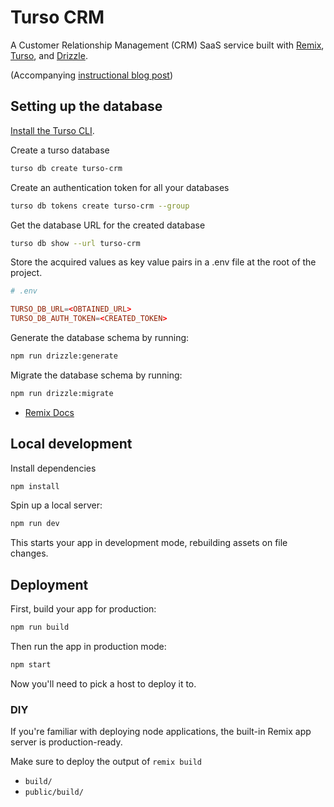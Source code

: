 # Turso CRM

A Customer Relationship Management (CRM) SaaS service built with [Remix], [Turso], and [Drizzle].

(Accompanying [instructional blog post])

## Setting up the database

[Install the Turso CLI].

Create a turso database

```sh
turso db create turso-crm
```

Create an authentication token for all your databases

```sh
turso db tokens create turso-crm --group
```

Get the database URL for the created database

```sh
turso db show --url turso-crm
```

Store the acquired values as key value pairs in a .env file at the root of the project.

```toml
# .env

TURSO_DB_URL=<OBTAINED_URL>
TURSO_DB_AUTH_TOKEN=<CREATED_TOKEN>
```

Generate the database schema by running:

```sh
npm run drizzle:generate
```

Migrate the database schema by running:

```sh
npm run drizzle:migrate
```

- [Remix Docs](https://remix.run/docs)

## Local development

Install dependencies

```sh
npm install
```

Spin up a local server:

```sh
npm run dev
```

This starts your app in development mode, rebuilding assets on file changes.

## Deployment

First, build your app for production:

```sh
npm run build
```

Then run the app in production mode:

```sh
npm start
```

Now you'll need to pick a host to deploy it to.

### DIY

If you're familiar with deploying node applications, the built-in Remix app server is production-ready.

Make sure to deploy the output of `remix build`

- `build/`
- `public/build/`

[Remix]: https://remix.run
[Turso]: https://turso.tech
[Drizzle]: https://drizzle.team
[instructional blog post]: https://blog.turso.tech/creating-a-multitenant-saas-service-with-turso-remix-and-drizzle-6205cf47
[Install the Turso CLI]: https://docs.turso.tech/reference/turso-cli#installation